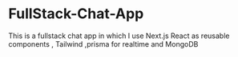 # FullStack-Chat-App
This is a fullstack chat app in which I use Next.js React as reusable components , Tailwind ,prisma for realtime and MongoDB

